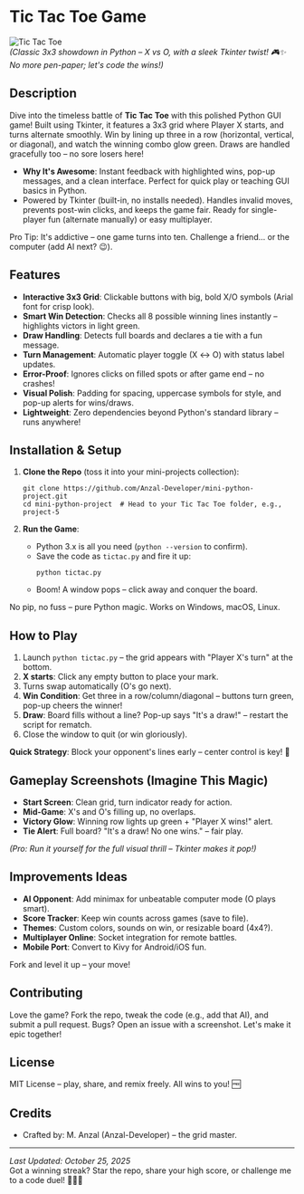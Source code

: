 # Tic Tac Toe Game

![Tic Tac Toe](https://via.placeholder.com/800x200?text=Tic+Tac+Toe+GUI+Game)  
*(Classic 3x3 showdown in Python – X vs O, with a sleek Tkinter twist! 🎮✨ No more pen-paper; let's code the wins!)*

## Description
Dive into the timeless battle of **Tic Tac Toe** with this polished Python GUI game! Built using Tkinter, it features a 3x3 grid where Player X starts, and turns alternate smoothly. Win by lining up three in a row (horizontal, vertical, or diagonal), and watch the winning combo glow green. Draws are handled gracefully too – no sore losers here!

- **Why It's Awesome**: Instant feedback with highlighted wins, pop-up messages, and a clean interface. Perfect for quick play or teaching GUI basics in Python.
- Powered by Tkinter (built-in, no installs needed). Handles invalid moves, prevents post-win clicks, and keeps the game fair. Ready for single-player fun (alternate manually) or easy multiplayer.

Pro Tip: It's addictive – one game turns into ten. Challenge a friend... or the computer (add AI next? 😉).

## Features
- **Interactive 3x3 Grid**: Clickable buttons with big, bold X/O symbols (Arial font for crisp look).
- **Smart Win Detection**: Checks all 8 possible winning lines instantly – highlights victors in light green.
- **Draw Handling**: Detects full boards and declares a tie with a fun message.
- **Turn Management**: Automatic player toggle (X ↔ O) with status label updates.
- **Error-Proof**: Ignores clicks on filled spots or after game end – no crashes!
- **Visual Polish**: Padding for spacing, uppercase symbols for style, and pop-up alerts for wins/draws.
- **Lightweight**: Zero dependencies beyond Python's standard library – runs anywhere!

## Installation & Setup
1. **Clone the Repo** (toss it into your mini-projects collection):
   ```
   git clone https://github.com/Anzal-Developer/mini-python-project.git
   cd mini-python-project  # Head to your Tic Tac Toe folder, e.g., project-5
   ```

2. **Run the Game**:
   - Python 3.x is all you need (`python --version` to confirm).
   - Save the code as `tictac.py` and fire it up:
     ```
     python tictac.py
     ```
   - Boom! A window pops – click away and conquer the board.

No pip, no fuss – pure Python magic. Works on Windows, macOS, Linux.

## How to Play
1. Launch `python tictac.py` – the grid appears with "Player X's turn" at the bottom.
2. **X starts**: Click any empty button to place your mark.
3. Turns swap automatically (O's go next).
4. **Win Condition**: Get three in a row/column/diagonal – buttons turn green, pop-up cheers the winner!
5. **Draw**: Board fills without a line? Pop-up says "It's a draw!" – restart the script for rematch.
6. Close the window to quit (or win gloriously).

**Quick Strategy**: Block your opponent's lines early – center control is key! 🧠

## Gameplay Screenshots (Imagine This Magic)
- **Start Screen**: Clean grid, turn indicator ready for action.
- **Mid-Game**: X's and O's filling up, no overlaps.
- **Victory Glow**: Winning row lights up green + "Player X wins!" alert.
- **Tie Alert**: Full board? "It's a draw! No one wins." – fair play.

*(Pro: Run it yourself for the full visual thrill – Tkinter makes it pop!)*

## Improvements Ideas
- **AI Opponent**: Add minimax for unbeatable computer mode (O plays smart).
- **Score Tracker**: Keep win counts across games (save to file).
- **Themes**: Custom colors, sounds on win, or resizable board (4x4?).
- **Multiplayer Online**: Socket integration for remote battles.
- **Mobile Port**: Convert to Kivy for Android/iOS fun.

Fork and level it up – your move!

## Contributing
Love the game? Fork the repo, tweak the code (e.g., add that AI), and submit a pull request. Bugs? Open an issue with a screenshot. Let's make it epic together!

## License
MIT License – play, share, and remix freely. All wins to you! 🆓

## Credits
- Crafted by: M. Anzal (Anzal-Developer) – the grid master.
---

*Last Updated: October 25, 2025*  
Got a winning streak? Star the repo, share your high score, or challenge me to a code duel! 🚀🎯🐍